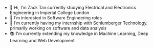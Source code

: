 - 👋 Hi, I’m Zack Tan currently studying Electrical and Electronics Engineering in Imperial College London
- 👀 I’m interested in Software Engineering roles
- 🌱 I’m currently having my internship with Schlumberger Technology, primarily working on software and data analysis
- :books: I'm currently extending my knowledge in Machine Learning, Deep Learning and Web Development




